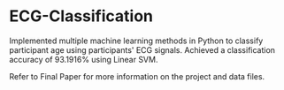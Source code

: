 # ECG-Classification
Implemented multiple machine learning methods in Python to classify participant age using participants' ECG signals. Achieved a classification accuracy of 93.1916% using Linear SVM.

Refer to Final Paper for more information on the project and data files.

